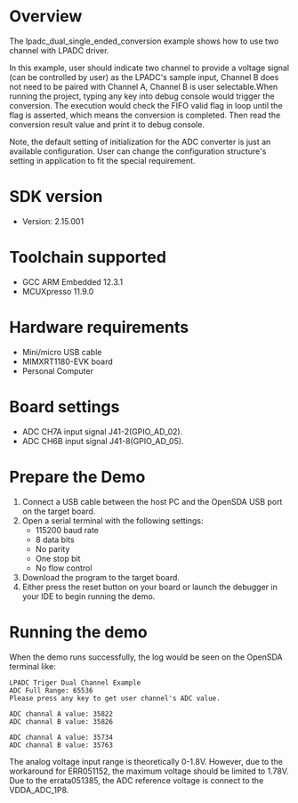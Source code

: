 Overview
========

The lpadc_dual_single_ended_conversion example shows how to use two channel with LPADC driver.

In this example, user should indicate two channel to provide a voltage signal (can be controlled by user) as the LPADC's
sample input, Channel B does not need to be paired with Channel A, Channel B is user selectable.When running the project, 
typing any key into debug console would trigger the conversion. The execution would check the FIFO valid flag in loop until
the flag is asserted, which means the conversion is completed. Then read the conversion result value and print it to debug console.

Note, the default setting of initialization for the ADC converter is just an available configuration. User can change
the configuration structure's setting in application to fit the special requirement.


SDK version
===========
- Version: 2.15.001

Toolchain supported
===================
- GCC ARM Embedded  12.3.1
- MCUXpresso  11.9.0

Hardware requirements
=====================
- Mini/micro USB cable
- MIMXRT1180-EVK board
- Personal Computer

Board settings
==============
- ADC CH7A input signal J41-2(GPIO_AD_02).
- ADC CH6B input signal J41-8(GPIO_AD_05).

Prepare the Demo
================
1.  Connect a USB cable between the host PC and the OpenSDA USB port on the target board.
2.  Open a serial terminal with the following settings:
    - 115200 baud rate
    - 8 data bits
    - No parity
    - One stop bit
    - No flow control
3.  Download the program to the target board.
4.  Either press the reset button on your board or launch the debugger in your IDE to begin running the demo.

Running the demo
================
When the demo runs successfully, the log would be seen on the OpenSDA terminal like:

~~~~~~~~~~~~~~~~~~~~~~~~~~~~~~~~~~~~~~~~~
LPADC Triger Dual Channel Example
ADC Full Range: 65536
Please press any key to get user channel's ADC value.

ADC channal A value: 35822
ADC channal B value: 35826

ADC channal A value: 35734
ADC channal B value: 35763

~~~~~~~~~~~~~~~~~~~~~~~~~~~~~~~~~~~~~~~~~
The analog voltage input range is theoretically 0-1.8V. However, due to the workaround for ERR051152, the maximum voltage should be limited to 1.78V.
Due to the errata051385, the ADC reference voltage is connect to the VDDA_ADC_1P8.
